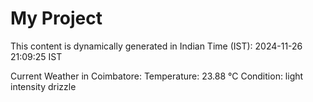 # My Project

This content is dynamically generated in Indian Time (IST): 2024-11-26 21:09:25 IST


Current Weather in Coimbatore:
Temperature: 23.88 °C
Condition: light intensity drizzle
